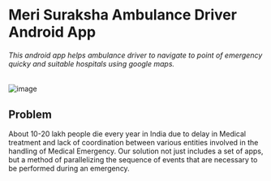 # Meri Suraksha Ambulance Driver Android App
  ###### This android app helps ambulance driver to navigate to point of emergency quicky and suitable hospitals using google maps.
  ![image](https://drive.google.com/uc?export=view&id=12VTZVNJaIVc7MOiuLsDr4EIt_w5lTa7e)


## Problem
About 10-20 lakh people die every year in India due to delay in Medical treatment and lack of coordination between
various entities involved in the handling of Medical Emergency. Our solution not just includes a set of apps, but a
method of parallelizing the sequence of events that are necessary to be performed during an emergency.
